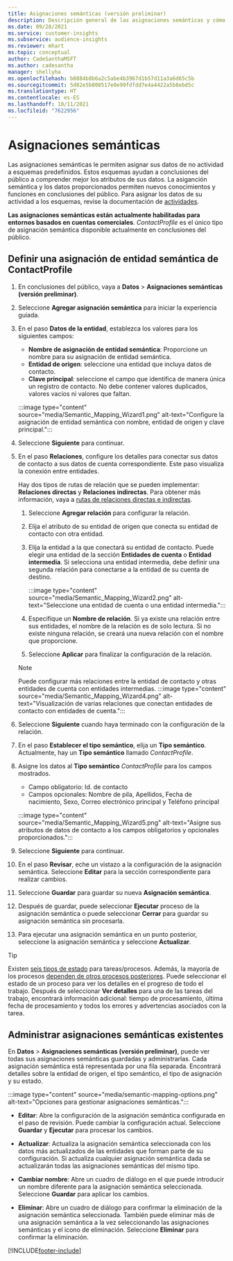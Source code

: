 ```yaml
---
title: Asignaciones semánticas (versión preliminar)
description: Descripción general de las asignaciones semánticas y cómo usarlas.
ms.date: 09/28/2021
ms.service: customer-insights
ms.subservice: audience-insights
ms.reviewer: mhart
ms.topic: conceptual
author: CadeSanthaMSFT
ms.author: cadesantha
manager: shellyha
ms.openlocfilehash: b0884b8b6a2c5abe4b3967d1b57d11a3a6d65c5b
ms.sourcegitcommit: 5d82e5b808517e0e99fdfdd7e4a4422a5b8ebd5c
ms.translationtype: HT
ms.contentlocale: es-ES
ms.lasthandoff: 10/11/2021
ms.locfileid: "7622956"
---
```

# <a name="semantic-mappings"></a>Asignaciones semánticas

Las asignaciones semánticas le permiten asignar sus datos de no actividad a esquemas predefinidos. Estos esquemas ayudan a conclusiones del público a comprender mejor los atributos de sus datos. La asiganción semántica y los datos proporcionados permiten nuevos conocimientos y funciones en conclusiones del público. Para asignar los datos de su actividad a los esquemas, revise la documentación de [actividades](activities.md).

**Las asignaciones semánticas están actualmente habilitadas para entornos basados en cuentas comerciales**. *ContactProfile* es el único tipo de asignación semántica disponible actualmente en conclusiones del público.

## <a name="define-a-contactprofile-semantic-entity-mapping"></a>Definir una asignación de entidad semántica de ContactProfile

1. En conclusiones del público, vaya a **Datos** > **Asignaciones semánticas (versión preliminar)**.

1. Seleccione **Agregar asignación semántica** para iniciar la experiencia guiada.

1. En el paso **Datos de la entidad**, establezca los valores para los siguientes campos:

   - **Nombre de asignación de entidad semántica**: Proporcione un nombre para su asignación de entidad semántica.
   - **Entidad de origen**: seleccione una entidad que incluya datos de contacto.
   - **Clave principal**: seleccione el campo que identifica de manera única un registro de contacto. No debe contener valores duplicados, valores vacíos ni valores que faltan.

   :::image type="content" source="media/Semantic_Mapping_Wizard1.png" alt-text="Configure la asignación de entidad semántica con nombre, entidad de origen y clave principal.":::

1. Seleccione **Siguiente** para continuar.

1. En el paso **Relaciones**, configure los detalles para conectar sus datos de contacto a sus datos de cuenta correspondiente. Este paso visualiza la conexión entre entidades.  

   Hay dos tipos de rutas de relación que se pueden implementar: **Relaciones directas** y **Relaciones indirectas**. Para obtener más información, vaya a [rutas de relaciones directas e indirectas](relationships.md#relationship-paths).

   1. Seleccione **Agregar relación** para configurar la relación.
   1. Elija el atributo de su entidad de origen que conecta su entidad de contacto con otra entidad.
   1. Elija la entidad a la que conectará su entidad de contacto. Puede elegir una entidad de la sección **Entidades de cuenta** o **Entidad intermedia**. Si selecciona una entidad intermedia, debe definir una segunda relación para conectarse a la entidad de su cuenta de destino.

      :::image type="content" source="media/Semantic_Mapping_Wizard2.png" alt-text="Seleccione una entidad de cuenta o una entidad intermedia.":::

   1. Especifique un **Nombre de relación**. Si ya existe una relación entre sus entidades, el nombre de la relación es de solo lectura. Si no existe ninguna relación, se creará una nueva relación con el nombre que proporcione.
   1. Seleccione **Aplicar** para finalizar la configuración de la relación.

   > [!NOTE]
   > Puede configurar más relaciones entre la entidad de contacto y otras entidades de cuenta con entidades intermedias.
   >  :::image type="content" source="media/Semantic_Mapping_Wizard4.png" alt-text="Visualización de varias relaciones que conectan entidades de contacto con entidades de cuenta.":::

1. Seleccione **Siguiente** cuando haya terminado con la configuración de la relación.

1. En el paso **Establecer el tipo semántico**, elija un **Tipo semántico**. Actualmente, hay un **Tipo semántico** llamado *ContactProfile*.

1. Asigne los datos al **Tipo semántico** *ContactProfile* para los campos mostrados.
   - Campo obligatorio: Id. de contacto
   - Campos opcionales: Nombre de pila, Apellidos, Fecha de nacimiento, Sexo, Correo electrónico principal y Teléfono principal

   :::image type="content" source="media/Semantic_Mapping_Wizard5.png" alt-text="Asigne sus atributos de datos de contacto a los campos obligatorios y opcionales proporcionados.":::

1. Seleccione **Siguiente** para continuar.

1. En el paso **Revisar**, eche un vistazo a la configuración de la asignación semántica. Seleccione **Editar** para la sección correspondiente para realizar cambios.

1. Seleccione **Guardar** para guardar su nueva **Asignación semántica**.

1. Después de guardar, puede seleccionar **Ejecutar** proceso de la asignación semántica o puede seleccionar **Cerrar** para guardar su asignación semántica sin procesarla.

1. Para ejecutar una asignación semántica en un punto posterior, seleccione la asignación semántica y seleccione **Actualizar**.

> [!TIP]
> Existen [seis tipos de estado](system.md#status-types) para tareas/procesos. Además, la mayoría de los procesos [dependen de otros procesos posteriores](system.md#refresh-policies). Puede seleccionar el estado de un proceso para ver los detalles en el progreso de todo el trabajo. Después de seleccionar **Ver detalles** para una de las tareas del trabajo, encontrará información adicional: tiempo de procesamiento, última fecha de procesamiento y todos los errores y advertencias asociados con la tarea.

## <a name="manage-existing-semantic-mappings"></a>Administrar asignaciones semánticas existentes

En **Datos** > **Asignaciones semánticas (versión preliminar)**, puede ver todas sus asignaciones semánticas guardadas y administrarlas. Cada asignación semántica está representada por una fila separada. Encontrará detalles sobre la entidad de origen, el tipo semántico, el tipo de asignación y su estado.

:::image type="content" source="media/semantic-mapping-options.png" alt-text="Opciones para gestionar asignaciones semánticas.":::

- **Editar**: Abre la configuración de la asignación semántica configurada en el paso de revisión. Puede cambiar la configuración actual. Seleccione **Guardar** y **Ejecutar** para procesar los cambios.

- **Actualizar**: Actualiza la asignación semántica seleccionada con los datos más actualizados de las entidades que forman parte de su configuración. Si actualiza cualquier asignación semántica dada se actualizarán todas las asignaciones semánticas del mismo tipo.

- **Cambiar nombre**: Abre un cuadro de diálogo en el que puede introducir un nombre diferente para la asignación semántica seleccionada. Seleccione **Guardar** para aplicar los cambios.

- **Eliminar**: Abre un cuadro de diálogo para confirmar la eliminación de la asignación semántica seleccionada. También puede eliminar más de una asignación semántica a la vez seleccionando las asignaciones semánticas y el icono de eliminación. Seleccione **Eliminar** para confirmar la eliminación.

[!INCLUDE[footer-include](../includes/footer-banner.md)]
